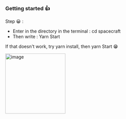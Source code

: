 ### Getting started 👍

Step 😀 :

- Enter in the directory in the terminal : cd spacecraft
- Then write : Yarn Start

If that doesn't work, try yarn install, then yarn Start 😁


<img width="189" alt="image" src="https://user-images.githubusercontent.com/83212748/154859245-8debb296-7070-49de-a8e2-bc7d188f976e.png">
